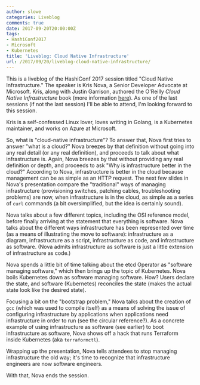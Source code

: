 ```yaml
---
author: slowe
categories: Liveblog
comments: true
date: 2017-09-20T20:00:00Z
tags:
- HashiConf2017
- Microsoft
- Kubernetes
title: 'Liveblog: Cloud Native Infrastructure'
url: /2017/09/20/liveblog-cloud-native-infrastructure/
---
```


This is a liveblog of the HashiConf 2017 session titled "Cloud Native Infrastructure." The speaker is Kris Nova, a Senior Developer Advocate at Microsoft. Kris, along with Justin Garrison, authored the O'Reilly _Cloud Native Infrastructure_ book (more information [here][link-1]). As one of the last sessions (if not the last session) I'll be able to attend, I'm looking forward to this session.<!--more-->

Kris is a self-confessed Linux lover, loves writing in Golang, is a Kubernetes maintainer, and works on Azure at Microsoft.

So, what is "cloud-native infrastructure"? To answer that, Nova first tries to answer "what is a cloud?" Nova breezes by that definition without going into any real detail (or any real definition), and proceeds to talk about what infrastructure is. Again, Nova breezes by that without providing any real definition or depth, and proceeds to ask "Why is infrastructure better in the cloud?" According to Nova, infrastructure is better in the cloud because management can be as simple as an HTTP request. The next few slides in Nova's presentation compare the "traditional" ways of managing infrastructure (provisioning switches, patching cables, troubleshooting problems) are now, when infrastructure is in the cloud, as simple as a series of `curl` commands (a bit oversimplified, but the idea is certainly sound).

Nova talks about a few different topics, including the OSI reference model, before finally arriving at the statement that everything is software. Nova talks about the different ways infrastructure has been represented over time (as a means of illustrating the move to software): infrastructure as a diagram, infrastructure as a script, infrastructure as code, and infrastructure as software. (Nova admits infrastructure as software is just a little extension of infrastructure as code.)

Nova spends a little bit of time talking about the etcd Operator as "software managing software," which then brings up the topic of Kubernetes. Nova boils Kubernetes down as software managing software. How? Users declare the state, and software (Kubernetes) reconciles the state (makes the actual state look like the desired state).

Focusing a bit on the "bootstrap problem," Nova talks about the creation of `gcc` (which was used to compile itself) as a means of solving the issue of configuring infrastructure by applications when applications need infrastructure in order to run (see the circular reference?). As a concrete example of using infrastructure as software (see earlier) to boot infrastructure as software, Nova shows off a hack that runs Terraform inside Kubernetes (aka `terraformctl`).

Wrapping up the presentation, Nova tells attendees to stop managing infrastructure the old way; it's time to recognize that infrastructure engineers are now software engineers.

With that, Nova ends the session.



[link-1]: http://www.cnibook.info/
